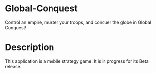 # Global-Conquest
Control an empire, muster your troops, and conquer the globe in Global Conquest!

# Description
This application is a mobile strategy game. It is in progress for its Beta release.
